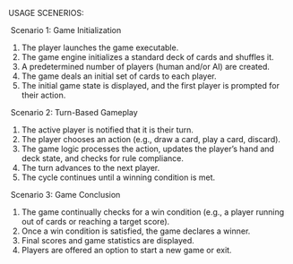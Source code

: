 USAGE SCENERIOS:

 Scenario 1: Game Initialization
1. The player launches the game executable.
2. The game engine initializes a standard deck of cards and shuffles it.
3. A predetermined number of players (human and/or AI) are created.
4. The game deals an initial set of cards to each player.
5. The initial game state is displayed, and the first player is prompted for their action.

 Scenario 2: Turn-Based Gameplay
1. The active player is notified that it is their turn.
2. The player chooses an action (e.g., draw a card, play a card, discard).
3. The game logic processes the action, updates the player’s hand and deck state, and checks for rule compliance.
4. The turn advances to the next player.
5. The cycle continues until a winning condition is met.

 Scenario 3: Game Conclusion
1. The game continually checks for a win condition (e.g., a player running out of cards or reaching a target score).
2. Once a win condition is satisfied, the game declares a winner.
3. Final scores and game statistics are displayed.
4. Players are offered an option to start a new game or exit.